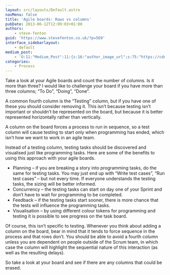 ```yaml
---
layout: src/layouts/Default.astro
navMenu: false
title: 'Agile boards: Rows vs columns'
pubDate: 2013-06-12T12:09:03+01:00
authors:
    - steve-fenton
guid: 'https://www.stevefenton.co.uk/?p=569'
interface_sidebarlayout:
    - default
medium_post:
    - 'O:11:"Medium_Post":11:{s:16:"author_image_url";s:75:"https://cdn-images-1.medium.com/fit/c/400/400/1*eXkhfEuF41g5W_xnc_ydLA.jpeg";s:10:"author_url";s:38:"https://medium.com/@steve.fenton.co.uk";s:11:"byline_name";N;s:12:"byline_email";N;s:10:"cross_link";s:3:"yes";s:2:"id";s:12:"9ca9ce39ce0a";s:21:"follower_notification";s:3:"yes";s:7:"license";s:19:"all-rights-reserved";s:14:"publication_id";s:2:"-1";s:6:"status";s:5:"draft";s:3:"url";s:51:"https://medium.com/@steve.fenton.co.uk/9ca9ce39ce0a";}'
categories:
    - Process
---
```


Take a look at your Agile boards and count the number of columns. Is it more than three? I would like to challenge your board if you have more than three columns; “To Do”, “Doing”, “Done”.

A common fourth column is the “Testing” column, but if you have one of these you should consider removing it. This isn’t because testing isn’t important or shouldn’t be represented on the board, but because it is better represented horizontally rather than vertically.

A column on the board forces a process to run in sequence, so a test column will cause testing to start only when programming has ended, which isn’t how we want to work in an agile team.

Instead of a testing column, testing tasks should be discovered and visualised just like programming tasks. Here are some of the benefits to using this approach with your agile boards.

- Planning – if you are breaking a story into programming tasks, do the same for testing tasks. You may just end up with “Write test cases”, “Run test cases” – but not every time. If everyone understands the testing tasks, the sizing will be better informed.
- Concurrency – the testing tasks can start on day one of your Sprint and don’t have to wait for programming to be completed.
- Feedback – if the testing tasks start sooner, there is more chance that the tests will influence the programming tasks.
- Visualisation – by using different colour tokens for programming and testing it is possible to see progress on the task board.

Of course, this isn’t specific to testing. Whenever you think about adding a column on the board, bear in mind that it tends to force sequence in the process and that rows don’t. You should be able to avoid a fourth column unless you are dependent on people outside of the Scrum team, in which case the column will highlight the sequential nature of this interaction (as well as the resulting delays).

So take a look at your board and see if there are any columns that could be erased.